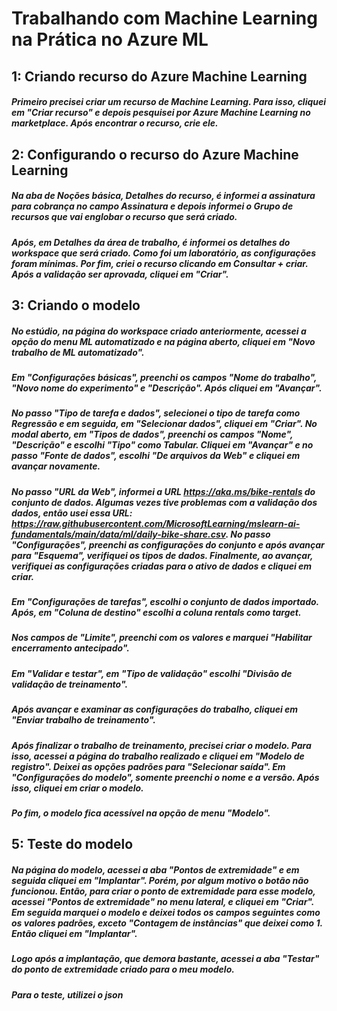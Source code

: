 # Trabalhando com Machine Learning na Prática no Azure ML


## 1: Criando recurso do Azure Machine Learning

##### Primeiro precisei criar um recurso de Machine Learning. Para isso, cliquei em "Criar recurso" e depois pesquisei por Azure Machine Learning no marketplace. Após encontrar o recurso, crie ele.


## 2: Configurando o recurso do Azure Machine Learning

##### Na aba de Noções básica, Detalhes do recurso, é informei a assinatura para cobrança no campo Assinatura e depois informei o Grupo de recursos que vai englobar o recurso que será criado.

##### Após, em Detalhes da área de trabalho, é informei os detalhes do workspace que será criado. Como foi um laboratório, as configurações foram mínimas. Por fim, criei o recurso clicando em Consultar + criar. Após a validação ser aprovada, cliquei em "Criar".

## 3: Criando o modelo

##### No estúdio, na página do workspace criado anteriormente, acessei a opção do menu ML automatizado e na página aberto, cliquei em "Novo trabalho de ML automatizado".

##### Em "Configurações básicas", preenchi os campos "Nome do trabalho", "Novo nome do experimento" e "Descrição". Após cliquei em "Avançar".

##### No passo "Tipo de tarefa e dados", selecionei o tipo de tarefa como Regressão e em seguida, em "Selecionar dados", cliquei em "Criar". No modal aberto, em "Tipos de dados", preenchi os campos "Nome", "Descrição" e escolhi "Tipo" como Tabular. Cliquei em "Avançar" e no passo "Fonte de dados", escolhi "De arquivos da Web" e cliquei em avançar novamente.

##### No passo "URL da Web", informei a URL https://aka.ms/bike-rentals do conjunto de dados. Algumas vezes tive problemas com a validação dos dados, então usei essa URL: https://raw.githubusercontent.com/MicrosoftLearning/mslearn-ai-fundamentals/main/data/ml/daily-bike-share.csv. No passo "Configurações", preenchi as configurações do conjunto e após avançar para "Esquema", verifiquei os tipos de dados. Finalmente, ao avançar, verifiquei as configurações criadas para o ativo de dados e cliquei em criar.

##### Em "Configurações de tarefas", escolhi o conjunto de dados importado. Após, em "Coluna de destino" escolhi a coluna rentals como target.

##### Nos campos de "Limite", preenchi com os valores e marquei "Habilitar encerramento antecipado".

##### Em "Validar e testar", em "Tipo de validação" escolhi "Divisão de validação de treinamento".

##### Após avançar e examinar as configurações do trabalho, cliquei em "Enviar trabalho de treinamento".

##### Após finalizar o trabalho de treinamento, precisei criar o modelo. Para isso, acessei a página do trabalho realizado e cliquei em "Modelo de registro". Deixei as opções padrões para "Selecionar saída". Em "Configurações do modelo", somente preenchi o nome e a versão. Após isso, cliquei em criar o modelo.

#####  Po fim, o modelo fica acessível na opção de menu "Modelo".

## 5: Teste do modelo

##### Na página do modelo, acessei a aba "Pontos de extremidade" e em seguida cliquei em "Implantar". Porém, por algum motivo o botão não funcionou. Então, para criar o ponto de extremidade para esse modelo, acessei "Pontos de extremidade" no menu lateral, e cliquei em "Criar". Em seguida marquei o modelo e deixei todos os campos seguintes como os valores padrões, exceto "Contagem de instâncias" que deixei como 1. Então cliquei em "Implantar".


##### Logo após a implantação, que demora bastante, acessei a aba "Testar" do ponto de extremidade criado para o meu modelo.

##### Para o teste, utilizei o json
